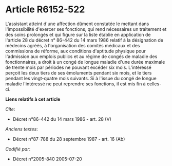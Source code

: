 # Article R6152-522

L'assistant atteint d'une affection dûment constatée le mettant dans l'impossibilité d'exercer ses fonctions, qui rend
nécessaires un traitement et des soins prolongés et qui figure sur la liste établie en application de l'article 28 du décret
n° 86-442 du 14 mars 1986 relatif à la désignation de médecins agréés, à l'organisation des comités médicaux et des
commissions de réforme, aux conditions d'aptitude physique pour l'admission aux emplois publics et au régime de congés de
maladie des fonctionnaires, a droit à un congé de longue maladie d'une durée maximale de trente mois par périodes ne pouvant
excéder six mois. L'intéressé perçoit les deux tiers de ses émoluments pendant six mois, et le tiers pendant les vingt-quatre
mois suivants. Si à l'issue du congé de longue maladie l'intéressé ne peut reprendre ses fonctions, il est mis fin à celles-
ci.

**Liens relatifs à cet article**

_Cite_:

  - Décret n°86-442 du 14 mars 1986 - art. 28 (V)

_Anciens textes_:

  - Décret n°87-788 du 28 septembre 1987 - art. 16 (Ab)

_Codifié par_:

  - Décret n°2005-840 2005-07-20
